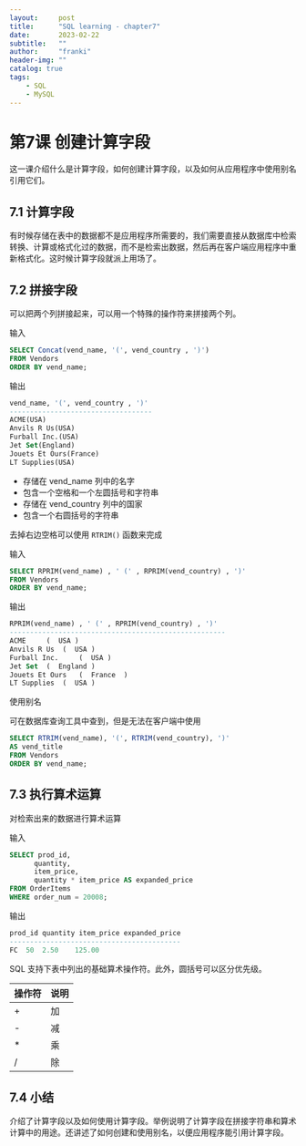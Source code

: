 ```yaml
---
layout:     post
title:      "SQL learning - chapter7"
date:       2023-02-22
subtitle:   ""
author:     "franki"
header-img: ""
catalog: true
tags:
    - SQL
    - MySQL
---
```


# 第7课 创建计算字段

这一课介绍什么是计算字段，如何创建计算字段，以及如何从应用程序中使用别名引用它们。

## 7.1 计算字段

有时候存储在表中的数据都不是应用程序所需要的，我们需要直接从数据库中检索转换、计算或格式化过的数据，而不是检索出数据，然后再在客户端应用程序中重新格式化。这时候计算字段就派上用场了。

## 7.2 拼接字段

可以把两个列拼接起来，可以用一个特殊的操作符来拼接两个列。

输入

```sql
SELECT Concat(vend_name, '(', vend_country , ')')
FROM Vendors
ORDER BY vend_name;
```

输出

```sql
vend_name, '(', vend_country , ')'
-----------------------------------
ACME(USA)
Anvils R Us(USA)
Furball Inc.(USA)
Jet Set(England)
Jouets Et Ours(France)
LT Supplies(USA)
```

- 存储在 vend_name 列中的名字
- 包含一个空格和一个左圆括号和字符串
- 存储在 vend_country 列中的国家
- 包含一个右圆括号的字符串

去掉右边空格可以使用 `RTRIM()` 函数来完成

输入

```sql
SELECT RPRIM(vend_name) , ' (' , RPRIM(vend_country) , ')'
FROM Vendors
ORDER BY vend_name;
```

输出

```sql
RPRIM(vend_name) , ' (' , RPRIM(vend_country) , ')'
-----------------------------------------------------
ACME	 (	USA	)
Anvils R Us	 (	USA	)
Furball Inc.	 (	USA	)
Jet Set	 (	England	)
Jouets Et Ours	 (	France	)
LT Supplies	 (	USA	)
```

使用别名

可在数据库查询工具中查到，但是无法在客户端中使用

```sql
SELECT RTRIM(vend_name), '(', RTRIM(vend_country), ')'
AS vend_title
FROM Vendors
ORDER BY vend_name;
```

## 7.3 执行算术运算

对检索出来的数据进行算术运算

输入

```sql
SELECT prod_id,
      quantity,
      item_price,
      quantity * item_price AS expanded_price
FROM OrderItems
WHERE order_num = 20008;
```

输出

```sql
prod_id quantity item_price expanded_price
------------------------------------------
FC	50	2.50	125.00
```

SQL 支持下表中列出的基础算术操作符。此外，圆括号可以区分优先级。

| 操作符 | 说明  |
| ---   |  --- |
|   +   |  加  |
|   -   |  减  |
|   *   |  乘  |
|   /   |  除  |

## 7.4 小结

介绍了计算字段以及如何使用计算字段。举例说明了计算字段在拼接字符串和算术计算中的用途。还讲述了如何创建和使用别名，以便应用程序能引用计算字段。
